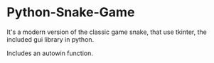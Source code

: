 # Python-Snake-Game
It's a modern version of the classic game snake, that use tkinter, the included gui library in python.

Includes an autowin function.

